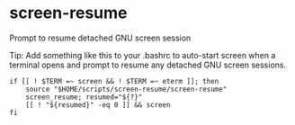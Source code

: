 # screen-resume
Prompt to resume detached GNU screen session

Tip:
Add something like this to your .bashrc to auto-start screen when a terminal opens and prompt to resume any detached GNU screen sessions.

```
if [[ ! $TERM =~ screen && ! $TERM =~ eterm ]]; then 
    source "$HOME/scripts/screen-resume/screen-resume"
    screen_resume; resumed="${?}"
    [[ ! "${resumed}" -eq 0 ]] && screen
fi
```

